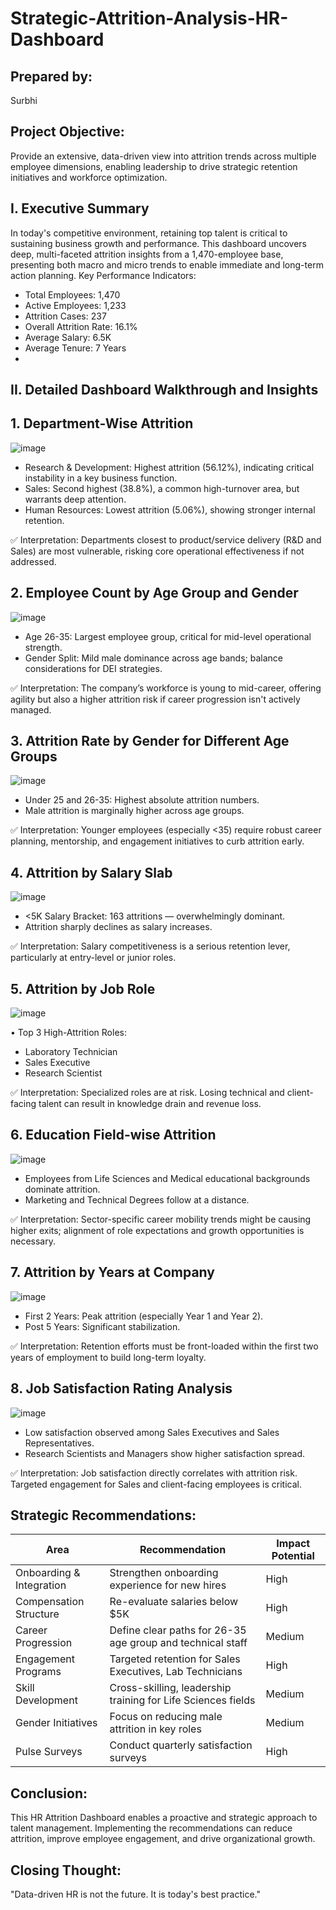 # Strategic-Attrition-Analysis-HR-Dashboard

## Prepared by:
Surbhi

## Project Objective:
Provide an extensive, data-driven view into attrition trends across multiple employee dimensions, enabling leadership to drive strategic retention initiatives and workforce optimization.

## I. Executive Summary
In today's competitive environment, retaining top talent is critical to sustaining business growth and performance. This dashboard uncovers deep, multi-faceted attrition insights from a 1,470-employee base, presenting both macro and micro trends to enable immediate and long-term action planning.
Key Performance Indicators:
- Total Employees: 1,470
- Active Employees: 1,233
- Attrition Cases: 237
- Overall Attrition Rate: 16.1%
- Average Salary: 6.5K
- Average Tenure: 7 Years
- 
## II. Detailed Dashboard Walkthrough and Insights
## 1. Department-Wise Attrition
![image](https://github.com/user-attachments/assets/e253dc28-8289-4bb1-a4bd-ceefb352df15)
- Research & Development: Highest attrition (56.12%), indicating critical instability in a key business function.
-	Sales: Second highest (38.8%), a common high-turnover area, but warrants deep attention.
-	Human Resources: Lowest attrition (5.06%), showing stronger internal retention.
  
✅ Interpretation:
Departments closest to product/service delivery (R&D and Sales) are most vulnerable, risking core operational effectiveness if not addressed.

## 2. Employee Count by Age Group and Gender
![image](https://github.com/user-attachments/assets/c8316a78-618a-4b45-8e9b-3675bea7c4fc)
-	Age 26-35: Largest employee group, critical for mid-level operational strength.
-	Gender Split: Mild male dominance across age bands; balance considerations for DEI strategies.
  
✅ Interpretation:
The company’s workforce is young to mid-career, offering agility but also a higher attrition risk if career progression isn't actively managed.

## 3. Attrition Rate by Gender for Different Age Groups
![image](https://github.com/user-attachments/assets/1197aab4-1584-4c88-b9d4-7bad0e1ab3b4)
-	Under 25 and 26-35: Highest absolute attrition numbers.
-	Male attrition is marginally higher across age groups.

✅ Interpretation:
Younger employees (especially <35) require robust career planning, mentorship, and engagement initiatives to curb attrition early.

## 4. Attrition by Salary Slab
![image](https://github.com/user-attachments/assets/11a62bc0-65a0-495d-b2a9-c3a22667a191)
-	<5K Salary Bracket: 163 attritions — overwhelmingly dominant.
-	Attrition sharply declines as salary increases.
  
✅ Interpretation:
Salary competitiveness is a serious retention lever, particularly at entry-level or junior roles.

## 5. Attrition by Job Role
![image](https://github.com/user-attachments/assets/78896968-0e7d-4d74-bbe6-cbb430639a60)

•	Top 3 High-Attrition Roles:
-	Laboratory Technician
-	Sales Executive
-	Research Scientist

✅ Interpretation:
Specialized roles are at risk. Losing technical and client-facing talent can result in knowledge drain and revenue loss.

## 6. Education Field-wise Attrition
![image](https://github.com/user-attachments/assets/9007e6c2-36a8-46ff-9c55-44e3089880b6)
-	Employees from Life Sciences and Medical educational backgrounds dominate attrition.
-	Marketing and Technical Degrees follow at a distance.
  
✅ Interpretation:
Sector-specific career mobility trends might be causing higher exits; alignment of role expectations and growth opportunities is necessary.

## 7. Attrition by Years at Company
![image](https://github.com/user-attachments/assets/4f315b1e-b3d5-441d-a916-a61d60f565d5)
-	First 2 Years: Peak attrition (especially Year 1 and Year 2).
-	Post 5 Years: Significant stabilization.
  
✅ Interpretation:
Retention efforts must be front-loaded within the first two years of employment to build long-term loyalty.

## 8. Job Satisfaction Rating Analysis
![image](https://github.com/user-attachments/assets/29b62309-3d26-437e-838c-7b04e8622f8a)
-	Low satisfaction observed among Sales Executives and Sales Representatives.
-	Research Scientists and Managers show higher satisfaction spread.
  
✅ Interpretation:
Job satisfaction directly correlates with attrition risk. Targeted engagement for Sales and client-facing employees is critical.


## Strategic Recommendations:
| Area                   | Recommendation                                              | Impact Potential |
|-------------------------|--------------------------------------------------------------|------------------|
| Onboarding & Integration| Strengthen onboarding experience for new hires               | High             |
| Compensation Structure  | Re-evaluate salaries below $5K                               | High             |
| Career Progression      | Define clear paths for 26-35 age group and technical staff    | Medium           |
| Engagement Programs     | Targeted retention for Sales Executives, Lab Technicians     | High             |
| Skill Development       | Cross-skilling, leadership training for Life Sciences fields | Medium           |
| Gender Initiatives      | Focus on reducing male attrition in key roles                | Medium           |
| Pulse Surveys           | Conduct quarterly satisfaction surveys                      | High             |

## Conclusion:
This HR Attrition Dashboard enables a proactive and strategic approach to talent management. Implementing the recommendations can reduce attrition, improve employee engagement, and drive organizational growth.

## Closing Thought:
"Data-driven HR is not the future. It is today's best practice."
